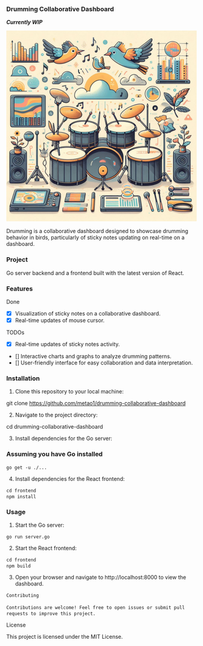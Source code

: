### Drumming Collaborative Dashboard

***Currently WIP***

![logo](OIG1.jpeg) 

Drumming is a collaborative dashboard designed to showcase drumming behavior in birds, particularly of sticky notes updating on real-time on a dashboard.

### Project
Go server backend and a frontend built with the latest version of React.

### Features

Done

- [x] Visualization of sticky notes on a collaborative dashboard.
- [x] Real-time updates of mouse cursor.

TODOs
- [x] Real-time updates of sticky notes activity.
- [] Interactive charts and graphs to analyze drumming patterns.
- [] User-friendly interface for easy collaboration and data interpretation.

### Installation

1. Clone this repository to your local machine:

git clone https://github.com/metao1/drumming-collaborative-dashboard

2. Navigate to the project directory:

cd drumming-collaborative-dashboard

3. Install dependencies for the Go server:

### Assuming you have Go installed
```
go get -u ./...
```
4. Install dependencies for the React frontend:
```
cd frontend
npm install
```

### Usage

1. Start the Go server:

```
go run server.go
```

2. Start the React frontend:

```
cd frontend
npm build
```

3. Open your browser and navigate to http://localhost:8000 to view the dashboard.

```
Contributing

Contributions are welcome! Feel free to open issues or submit pull requests to improve this project.
```

License

This project is licensed under the MIT License.
